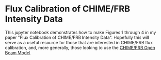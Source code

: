 # Flux Calibration of CHIME/FRB Intensity Data
This jupyter notebook demonstrates how to make Figures 1 through 4 in my paper "Flux Calibration of CHIME/FRB Intensity Data". Hopefully this will serve as a useful resource for those that are interested in CHIME/FRB flux calibration, and, more generally, those looking to use the [CHIME/FRB Open Beam Model](https://github.com/chime-frb-open-data/chime-frb-beam-model).
